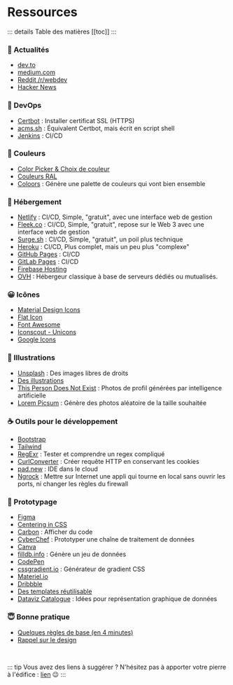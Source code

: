 # Ressources

::: details Table des matières
[[toc]]
:::

### 📰 Actualités
* [dev.to](https://dev.to/)
* [medium.com](https://medium.com/)
* [Reddit /r/webdev](https://www.reddit.com/r/webdev/)
* [Hacker News](https://news.ycombinator.com/)

### 👷 DevOps
* [Certbot](https://certbot.eff.org/instructions) : Installer certificat SSL (HTTPS)
* [acms.sh](https://github.com/acmesh-official/acme.sh) : Équivalent Certbot, mais écrit en script shell
* [Jenkins](https://www.jenkins.io/) : CI/CD

### 🎨 Couleurs
* [Color Picker & Choix de couleur](https://www.webfx.com/web-design/color-picker/)
* [Couleurs RAL](http://couleursral.fr/)
* [Coloors](https://coolors.co/generate) : Génère une palette de couleurs qui vont bien ensemble

### 🚀 Hébergement
* [Netlify](https://www.netlify.com/) : CI/CD, Simple, "gratuit", avec une interface web de gestion
* [Fleek.co](https://www.fleek.co/) : CI/CD, Simple, "gratuit", repose sur le Web 3 avec une interface web de gestion
* [Surge.sh](https://www.netlify.com/) : CI/CD, Simple, "gratuit", un poil plus technique
* [Heroku](https://www.heroku.com/) : CI/CD, Plus complet, mais un peu plus "complexe"
* [GitHub Pages](https://pages.github.com/) : CI/CD
* [GitLab Pages](https://docs.gitlab.com/ee/user/project/pages/) : CI/CD
* [Firebase Hosting](https://firebase.google.com/docs/hosting)
* [OVH](https://www.ovh.com/) : Hébergeur classique à base de serveurs dédiés ou mutualisés.

### 😀 Icônes
* [Material Design Icons](https://materialdesignicons.com/)
* [Flat Icon](https://www.flaticon.com/)
* [Font Awesome](https://fontawesome.com/)
* [Iconscout - Unicons](https://iconscout.com/unicons)
* [Google Icons](https://fonts.google.com/icons)

### 📸 Illustrations
* [Unsplash](https://unsplash.com/) : Des images libres de droits
* [Des illustrations](https://icons8.com/illustrations?ref=lapaninja)
* [This Person Does Not Exist](https://thispersondoesnotexist.com/) : Photos de profil générées par intelligence artificielle
* [Lorem Picsum](https://picsum.photos/) : Génère des photos aléatoire de la taille souhaitée

### ☕ Outils pour le développement
* [Bootstrap](https://getbootstrap.com/)
* [Tailwind](https://tailwindcss.com/)
* [RegExr](https://regexr.com/) : Tester et comprendre un regex compliqué
* [CurlConverter](https://curlconverter.com/) : Créer requête HTTP en conservant les cookies
* [pad.new](https://pad.new/) : IDE dans le cloud
* [Ngrock](https://ngrok.com/) : Mettre sur Internet une appli qui tourne en local sans ouvrir les ports, ni changer les règles du firewall

### 💄 Prototypage
* [Figma](https://www.figma.com/)
* [Centering in CSS](https://web.dev/centering-in-css/)
* [Carbon](https://carbon.now.sh/) : Afficher du code
* [CyberChef](https://gchq.github.io/CyberChef/) : Prototyper une chaîne de traitement de données
* [Canva](https://www.canva.com/fr_fr/)
* [filldb.info](http://filldb.info/) : Génère un jeu de données
* [CodePen](https://codepen.io/)
* [cssgradient.io](https://cssgradient.io/) : Générateur de gradient CSS
* [Materiel.io](https://material.io/color/#!/?view.left=0&view.right=0&primary.color=F06292&secondary.color=E91E63)
* [Dribbble](https://dribbble.com/)
* [Des templates réutilisable](https://startbootstrap.com/?showPro=false&showAngular=false)
* [Dataviz Catalogue](https://datavizcatalogue.com/) : Idées pour représentation graphique de données

### 😇 Bonne pratique
* [Quelques règles de base (en 4 minutes)](https://jgthms.com/web-design-in-4-minutes/)
* [Rappel sur le design](https://atlassian.design/)

<br>

::: tip Vous avez des liens à suggérer ?
N'hésitez pas à apporter votre pierre à l'édifice : [lien](https://github.com/Erpriex/CheatSheet) 😉
:::
